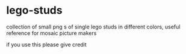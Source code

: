 # lego-studs
collection of small png s of single lego studs in different colors, useful reference for mosaic picture makers

if you use this please give credit
